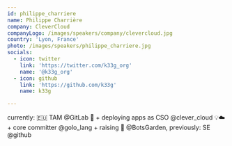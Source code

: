 ```yaml
---
id: philippe_charriere
name: Philippe Charrière
company: CleverCloud
companyLogo: /images/speakers/company/clevercloud.jpg
country: 'Lyon, France'
photo: /images/speakers/philippe_charriere.jpg
socials:
  - icon: twitter
    link: 'https://twitter.com/k33g_org'
    name: '@k33g_org'
  - icon: github
    link: 'https://github.com/k33g'
    name: k33g

---
```


currently: 🇪🇺 TAM @GitLab 🦊 + deploying apps as CSO @clever_cloud 💡☁️ + core committer @golo_lang + raising 🤖 @BotsGarden, previously: SE @github
